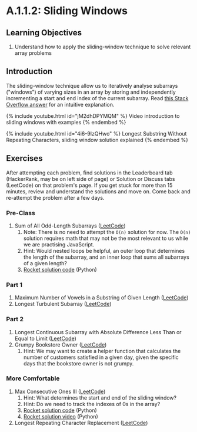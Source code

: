 # A.1.1.2: Sliding Windows

## Learning Objectives

1. Understand how to apply the sliding-window technique to solve relevant array problems

## Introduction

The sliding-window technique allow us to iteratively analyse subarrays ("windows") of varying sizes in an array by storing and independently incrementing a start and end index of the current subarray. Read [this Stack Overflow answer](https://stackoverflow.com/a/64111403) for an intuitive explanation.

{% include youtube.html id="jM2dhDPYMQM" %}
Video introduction to sliding windows with examples
{% endembed %}

{% include youtube.html id="4i6-9IzQHwo" %}
Longest Substring Without Repeating Characters, sliding window solution explained
{% endembed %}

## Exercises

After attempting each problem, find solutions in the Leaderboard tab (HackerRank, may be on left side of page) or Solution or Discuss tabs (LeetCode) on that problem's page. If you get stuck for more than 15 minutes, review and understand the solutions and move on. Come back and re-attempt the problem after a few days.

### Pre-Class

1. Sum of All Odd-Length Subarrays ([LeetCode](https://leetcode.com/problems/sum-of-all-odd-length-subarrays/))
   1. Note: There is no need to attempt the `O(n)` solution for now. The `O(n)` solution requires math that may not be the most relevant to us while we are practising JavaScript.
   2. Hint: Would nested loops be helpful, an outer loop that determines the length of the subarray, and an inner loop that sums all subarrays of a given length?
   3. [Rocket solution code](https://pastebin.com/apxLUSQh) (Python)

### Part 1

1. Maximum Number of Vowels in a Substring of Given Length ([LeetCode](https://leetcode.com/problems/maximum-number-of-vowels-in-a-substring-of-given-length/))
2. Longest Turbulent Subarray ([LeetCode](https://leetcode.com/problems/longest-turbulent-subarray/))

### Part 2

1. Longest Continuous Subarray with Absolute Difference Less Than or Equal to Limit ([LeetCode](https://leetcode.com/problems/longest-continuous-subarray-with-absolute-diff-less-than-or-equal-to-limit/))
2. Grumpy Bookstore Owner ([LeetCode](https://leetcode.com/problems/grumpy-bookstore-owner/))
   1. Hint: We may want to create a helper function that calculates the number of customers satisfied in a given day, given the specific days that the bookstore owner is not grumpy.

### More Comfortable

1. Max Consecutive Ones III ([LeetCode](https://leetcode.com/problems/max-consecutive-ones-iii/))
   1. Hint: What determines the start and end of the sliding window?
   2. Hint: Do we need to track the indexes of 0s in the array?
   3. [Rocket solution code](https://pastebin.com/WFGdNszB) (Python)
   4. [Rocket solution video](https://youtu.be/Kynk1Tny3yQ?t=3939) (Python)
2. Longest Repeating Character Replacement ([LeetCode](https://leetcode.com/problems/longest-repeating-character-replacement/))
